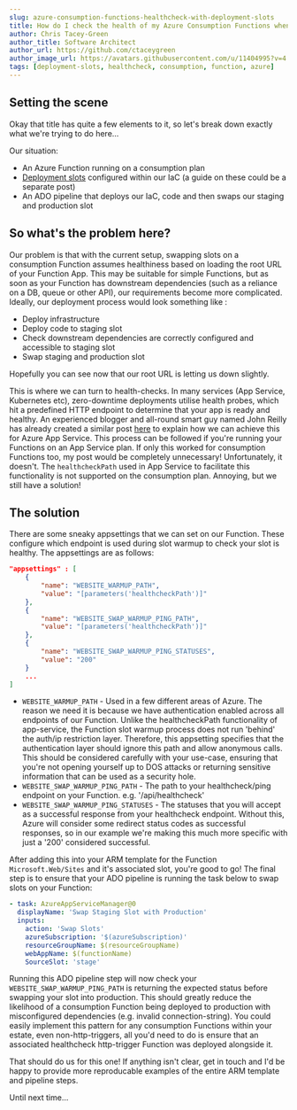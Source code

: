 ```yaml
---
slug: azure-consumption-functions-healthcheck-with-deployment-slots
title: How do I check the health of my Azure Consumption Functions when swapping Deployment Slots?
author: Chris Tacey-Green
author_title: Software Architect
author_url: https://github.com/ctaceygreen
author_image_url: https://avatars.githubusercontent.com/u/11404995?v=4
tags: [deployment-slots, healthcheck, consumption, function, azure]
---
```


## Setting the scene

Okay that title has quite a few elements to it, so let's break down exactly what we're trying to do here...

Our situation:
* An Azure Function running on a consumption plan
* [Deployment slots](https://docs.microsoft.com/en-us/azure/app-service/deploy-staging-slots) configured within our IaC (a guide on these could be a separate post)
* An ADO pipeline that deploys our IaC, code and then swaps our staging and production slot

## So what's the problem here?

Our problem is that with the current setup, swapping slots on a consumption Function assumes healthiness based on loading the root URL of your Function App. This may be suitable for simple Functions, but as soon as your Function has downstream dependencies (such as a reliance on a DB, queue or other API), our requirements become more complicated. Ideally, our deployment process would look something like :
* Deploy infrastructure
* Deploy code to staging slot
* Check downstream dependencies are correctly configured and accessible to staging slot
* Swap staging and production slot

Hopefully you can see now that our root URL is letting us down slightly.

This is where we can turn to health-checks. In many services (App Service, Kubernetes etc), zero-downtime deployments utilise health probes, which hit a predefined HTTP endpoint to determine that your app is ready and healthy. An experienced blogger and all-round smart guy named John Reilly has already created a similar post [here](https://blog.johnnyreilly.com/2021/02/11/azure-app-service-health-checks-and-zero-downtime-deployments) to explain how we can achieve this for Azure App Service. This process can be followed if you're running your Functions on an App Service plan. If only this worked for consumption Functions too, my post would be completely unnecessary!
Unfortunately, it doesn't. The `healthcheckPath` used in App Service to facilitate this functionality is not supported on the consumption plan. Annoying, but we still have a solution!

## The solution

There are some sneaky appsettings that we can set on our Function. These configure which endpoint is used during slot warmup to check your slot is healthy. The appsettings are as follows:

```json
"appsettings" : [
    {
        "name": "WEBSITE_WARMUP_PATH",
        "value": "[parameters('healthcheckPath')]"
    },
    {
        "name": "WEBSITE_SWAP_WARMUP_PING_PATH",
        "value": "[parameters('healthcheckPath')]"
    },
    {
        "name": "WEBSITE_SWAP_WARMUP_PING_STATUSES",
        "value": "200"
    }
    ...
]
```

* `WEBSITE_WARMUP_PATH` - Used in a few different areas of Azure. The reason we need it is because we have authentication enabled across all endpoints of our Function. Unlike the healthcheckPath functionality of app-service, the Function slot warmup process does not run 'behind' the auth/ip restriction layer. Therefore, this appsetting specifies that the authentication layer should ignore this path and allow anonymous calls. This should be considered carefully with your use-case, ensuring that you're not opening yourself up to DOS attacks or returning sensitive information that can be used as a security hole.
* `WEBSITE_SWAP_WARMUP_PING_PATH` - The path to your healthcheck/ping endpoint on your Function. e.g. '/api/healthcheck'
* `WEBSITE_SWAP_WARMUP_PING_STATUSES` - The statuses that you will accept as a successful response from your healthcheck endpoint. Without this, Azure will consider some redirect status codes as successful responses, so in our example we're making this much more specific with just a '200' considered successful.

After adding this into your ARM template for the Function `Microsoft.Web/Sites` and it's associated slot, you're good to go! The final step is to ensure that your ADO pipeline is running the task below to swap slots on your Function:

```yml
- task: AzureAppServiceManager@0
  displayName: 'Swap Staging Slot with Production'
  inputs:
    action: 'Swap Slots'
    azureSubscription: '$(azureSubscription)'
    resourceGroupName: $(resourceGroupName)
    webAppName: $(functionName)
    SourceSlot: 'stage'
```

Running this ADO pipeline step will now check your `WEBSITE_SWAP_WARMUP_PING_PATH` is returning the expected status before swapping your slot into production. This should greatly reduce the likelihood of a consumption Function being deployed to production with misconfigured dependencies (e.g. invalid connection-string). You could easily implement this pattern for any consumption Functions within your estate, even non-http-triggers, all you'd need to do is ensure that an associated healthcheck http-trigger Function was deployed alongside it.

That should do us for this one! If anything isn't clear, get in touch and I'd be happy to provide more reproducable examples of the entire ARM template and pipeline steps.

Until next time...